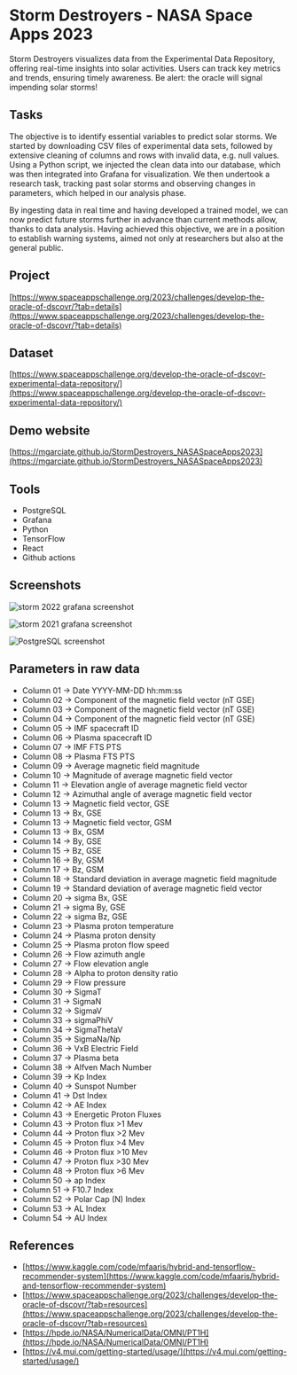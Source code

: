 # Storm Destroyers - NASA Space Apps 2023
Storm Destroyers visualizes data from the Experimental Data Repository, offering real-time insights into solar activities. Users can track key metrics and trends, ensuring timely awareness. Be alert: the oracle will signal impending solar storms!

## Tasks
The objective is to identify essential variables to predict solar storms. We started by downloading CSV files of experimental data sets, followed by extensive cleaning of columns and rows with invalid data, e.g. null values. Using a Python script, we injected the clean data into our database, which was then integrated into Grafana for visualization. We then undertook a research task, tracking past solar storms and observing changes in parameters, which helped in our analysis phase.

By ingesting data in real time and having developed a trained model, we can now predict future storms further in advance than current methods allow, thanks to data analysis. Having achieved this objective, we are in a position to establish warning systems, aimed not only at researchers but also at the general public.

## Project
[https://www.spaceappschallenge.org/2023/challenges/develop-the-oracle-of-dscovr/?tab=details](https://www.spaceappschallenge.org/2023/challenges/develop-the-oracle-of-dscovr/?tab=details)

## Dataset
[https://www.spaceappschallenge.org/develop-the-oracle-of-dscovr-experimental-data-repository/](https://www.spaceappschallenge.org/develop-the-oracle-of-dscovr-experimental-data-repository/)

## Demo website
[https://mgarciate.github.io/StormDestroyers_NASASpaceApps2023](https://mgarciate.github.io/StormDestroyers_NASASpaceApps2023)

## Tools
- PostgreSQL
- Grafana
- Python
- TensorFlow
- React
- Github actions

## Screenshots
![storm 2022 grafana screenshot](https://github.com/mgarciate/StormDestroyers_NASASpaceApps2023/blob/master/screenshots/20220718.png?raw=true)

![storm 2021 grafana screenshot](https://github.com/mgarciate/StormDestroyers_NASASpaceApps2023/blob/master/screenshots/20221009.png?raw=true)

![PostgreSQL screenshot](https://github.com/mgarciate/StormDestroyers_NASASpaceApps2023/blob/master/screenshots/database.png?raw=true)

## Parameters in raw data

- Column 01 -> Date YYYY-MM-DD hh:mm:ss
- Column 02 -> Component of the magnetic field vector (nT GSE)
- Column 03 -> Component of the magnetic field vector (nT GSE)
- Column 04 -> Component of the magnetic field vector (nT GSE)
- Column 05 -> IMF spacecraft ID
- Column 06 -> Plasma spacecraft ID
- Column 07 -> IMF FTS PTS
- Column 08 -> Plasma FTS PTS
- Column 09 -> Average magnetic field magnitude
- Column 10 -> Magnitude of average magnetic field vector
- Column 11 -> Elevation angle of average magnetic field vector
- Column 12 -> Azimuthal angle of average magnetic field vector
- Column 13 -> Magnetic field vector, GSE
- Column 13 -> Bx, GSE
- Column 13 -> Magnetic field vector, GSM
- Column 13 -> Bx, GSM
- Column 14 -> By, GSE
- Column 15 -> Bz, GSE
- Column 16 -> By, GSM
- Column 17 -> Bz, GSM
- Column 18 -> Standard deviation in average magnetic field magnitude
- Column 19 -> Standard deviation of average magnetic field vector
- Column 20 -> sigma Bx, GSE
- Column 21 -> sigma By, GSE
- Column 22 -> sigma Bz, GSE
- Column 23 -> Plasma proton temperature
- Column 24 -> Plasma proton density
- Column 25 -> Plasma proton flow speed
- Column 26 -> Flow azimuth angle
- Column 27 -> Flow elevation angle
- Column 28 -> Alpha to proton density ratio
- Column 29 -> Flow pressure
- Column 30 -> SigmaT
- Column 31 -> SigmaN
- Column 32 -> SigmaV
- Column 33 -> sigmaPhiV
- Column 34 -> SigmaThetaV
- Column 35 -> SigmaNa/Np
- Column 36 -> VxB Electric Field
- Column 37 -> Plasma beta
- Column 38 -> Alfven Mach Number
- Column 39 -> Kp Index
- Column 40 -> Sunspot Number
- Column 41 -> Dst Index
- Column 42 -> AE Index
- Column 43 -> Energetic Proton Fluxes
- Column 43 -> Proton flux >1 Mev
- Column 44 -> Proton flux >2 Mev
- Column 45 -> Proton flux >4 Mev
- Column 46 -> Proton flux >10 Mev
- Column 47 -> Proton flux >30 Mev
- Column 48 -> Proton flux >6 Mev
- Column 50 -> ap Index
- Column 51 -> F10.7 Index
- Column 52 -> Polar Cap (N) Index
- Column 53 -> AL Index
- Column 54 -> AU Index

## References
- [https://www.kaggle.com/code/mfaaris/hybrid-and-tensorflow-recommender-system](https://www.kaggle.com/code/mfaaris/hybrid-and-tensorflow-recommender-system)
- [https://www.spaceappschallenge.org/2023/challenges/develop-the-oracle-of-dscovr/?tab=resources](https://www.spaceappschallenge.org/2023/challenges/develop-the-oracle-of-dscovr/?tab=resources)
- [https://hpde.io/NASA/NumericalData/OMNI/PT1H](https://hpde.io/NASA/NumericalData/OMNI/PT1H)
- [https://v4.mui.com/getting-started/usage/](https://v4.mui.com/getting-started/usage/)
